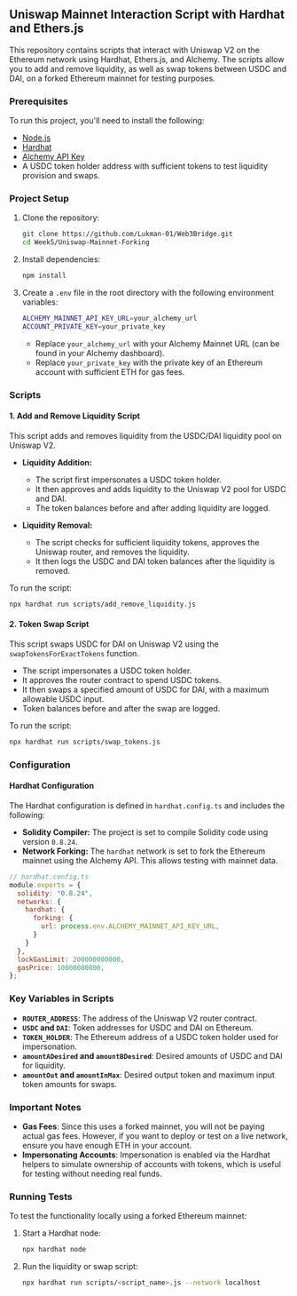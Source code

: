 ## Uniswap Mainnet Interaction Script with Hardhat and Ethers.js

This repository contains scripts that interact with Uniswap V2 on the Ethereum network using Hardhat, Ethers.js, and Alchemy. The scripts allow you to add and remove liquidity, as well as swap tokens between USDC and DAI, on a forked Ethereum mainnet for testing purposes.

### Prerequisites

To run this project, you'll need to install the following:

- [Node.js](https://nodejs.org/en/)
- [Hardhat](https://hardhat.org/getting-started/)
- [Alchemy API Key](https://www.alchemy.com/)
- A USDC token holder address with sufficient tokens to test liquidity provision and swaps.

### Project Setup

1. Clone the repository:

   ```bash
   git clone https://github.com/Lukman-01/Web3Bridge.git
   cd Week5/Uniswap-Mainnet-Forking
   ```

2. Install dependencies:

   ```bash
   npm install
   ```

3. Create a `.env` file in the root directory with the following environment variables:

   ```bash
   ALCHEMY_MAINNET_API_KEY_URL=your_alchemy_url
   ACCOUNT_PRIVATE_KEY=your_private_key
   ```

   - Replace `your_alchemy_url` with your Alchemy Mainnet URL (can be found in your Alchemy dashboard).
   - Replace `your_private_key` with the private key of an Ethereum account with sufficient ETH for gas fees.

### Scripts

#### 1. **Add and Remove Liquidity Script**

This script adds and removes liquidity from the USDC/DAI liquidity pool on Uniswap V2.

- **Liquidity Addition:**
  - The script first impersonates a USDC token holder.
  - It then approves and adds liquidity to the Uniswap V2 pool for USDC and DAI.
  - The token balances before and after adding liquidity are logged.

- **Liquidity Removal:**
  - The script checks for sufficient liquidity tokens, approves the Uniswap router, and removes the liquidity.
  - It then logs the USDC and DAI token balances after the liquidity is removed.

To run the script:

```bash
npx hardhat run scripts/add_remove_liquidity.js
```

#### 2. **Token Swap Script**

This script swaps USDC for DAI on Uniswap V2 using the `swapTokensForExactTokens` function.

- The script impersonates a USDC token holder.
- It approves the router contract to spend USDC tokens.
- It then swaps a specified amount of USDC for DAI, with a maximum allowable USDC input.
- Token balances before and after the swap are logged.

To run the script:

```bash
npx hardhat run scripts/swap_tokens.js
```

### Configuration

#### Hardhat Configuration

The Hardhat configuration is defined in `hardhat.config.ts` and includes the following:

- **Solidity Compiler:** The project is set to compile Solidity code using version `0.8.24`.
- **Network Forking:** The `hardhat` network is set to fork the Ethereum mainnet using the Alchemy API. This allows testing with mainnet data.

```js
// hardhat.config.ts
module.exports = {
  solidity: "0.8.24",
  networks: {
    hardhat: {
      forking: {
        url: process.env.ALCHEMY_MAINNET_API_KEY_URL,
      }
    }
  },
  lockGasLimit: 200000000000,
  gasPrice: 10000000000,
};
```

### Key Variables in Scripts

- **`ROUTER_ADDRESS`**: The address of the Uniswap V2 router contract.
- **`USDC` and `DAI`**: Token addresses for USDC and DAI on Ethereum.
- **`TOKEN_HOLDER`**: The Ethereum address of a USDC token holder used for impersonation.
- **`amountADesired` and `amountBDesired`**: Desired amounts of USDC and DAI for liquidity.
- **`amountOut` and `amountInMax`**: Desired output token and maximum input token amounts for swaps.

### Important Notes

- **Gas Fees**: Since this uses a forked mainnet, you will not be paying actual gas fees. However, if you want to deploy or test on a live network, ensure you have enough ETH in your account.
- **Impersonating Accounts**: Impersonation is enabled via the Hardhat helpers to simulate ownership of accounts with tokens, which is useful for testing without needing real funds.

### Running Tests

To test the functionality locally using a forked Ethereum mainnet:

1. Start a Hardhat node:

   ```bash
   npx hardhat node
   ```

2. Run the liquidity or swap script:

   ```bash
   npx hardhat run scripts/<script_name>.js --network localhost
   ```